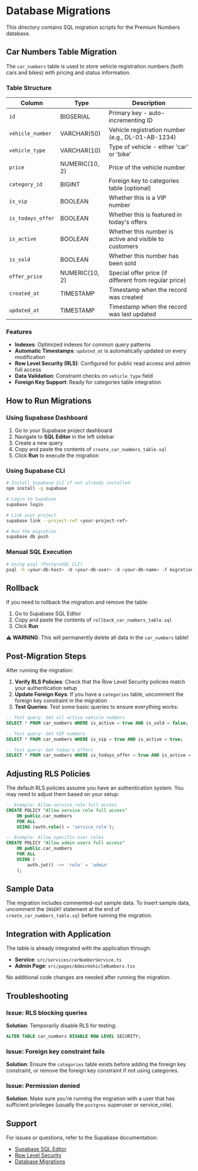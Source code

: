 # Database Migrations

This directory contains SQL migration scripts for the Premium Numbers database.

## Car Numbers Table Migration

The `car_numbers` table is used to store vehicle registration numbers (both cars and bikes) with pricing and status information.

### Table Structure

| Column | Type | Description |
|--------|------|-------------|
| `id` | BIGSERIAL | Primary key - auto-incrementing ID |
| `vehicle_number` | VARCHAR(50) | Vehicle registration number (e.g., DL-01-AB-1234) |
| `vehicle_type` | VARCHAR(10) | Type of vehicle - either 'car' or 'bike' |
| `price` | NUMERIC(10, 2) | Price of the vehicle number |
| `category_id` | BIGINT | Foreign key to categories table (optional) |
| `is_vip` | BOOLEAN | Whether this is a VIP number |
| `is_todays_offer` | BOOLEAN | Whether this is featured in today's offers |
| `is_active` | BOOLEAN | Whether this number is active and visible to customers |
| `is_sold` | BOOLEAN | Whether this number has been sold |
| `offer_price` | NUMERIC(10, 2) | Special offer price (if different from regular price) |
| `created_at` | TIMESTAMP | Timestamp when the record was created |
| `updated_at` | TIMESTAMP | Timestamp when the record was last updated |

### Features

- **Indexes**: Optimized indexes for common query patterns
- **Automatic Timestamps**: `updated_at` is automatically updated on every modification
- **Row Level Security (RLS)**: Configured for public read access and admin full access
- **Data Validation**: Constraint checks on `vehicle_type` field
- **Foreign Key Support**: Ready for categories table integration

## How to Run Migrations

### Using Supabase Dashboard

1. Go to your Supabase project dashboard
2. Navigate to **SQL Editor** in the left sidebar
3. Create a new query
4. Copy and paste the contents of `create_car_numbers_table.sql`
5. Click **Run** to execute the migration

### Using Supabase CLI

```bash
# Install Supabase CLI if not already installed
npm install -g supabase

# Login to Supabase
supabase login

# Link your project
supabase link --project-ref <your-project-ref>

# Run the migration
supabase db push
```

### Manual SQL Execution

```bash
# Using psql (PostgreSQL CLI)
psql -h <your-db-host> -U <your-db-user> -d <your-db-name> -f migrations/create_car_numbers_table.sql
```

## Rollback

If you need to rollback the migration and remove the table:

1. Go to Supabase SQL Editor
2. Copy and paste the contents of `rollback_car_numbers_table.sql`
3. Click **Run**

**⚠️ WARNING**: This will permanently delete all data in the `car_numbers` table!

## Post-Migration Steps

After running the migration:

1. **Verify RLS Policies**: Check that the Row Level Security policies match your authentication setup
2. **Update Foreign Keys**: If you have a `categories` table, uncomment the foreign key constraint in the migration
3. **Test Queries**: Test some basic queries to ensure everything works:

```sql
-- Test query: Get all active vehicle numbers
SELECT * FROM car_numbers WHERE is_active = true AND is_sold = false;

-- Test query: Get VIP numbers
SELECT * FROM car_numbers WHERE is_vip = true AND is_active = true;

-- Test query: Get today's offers
SELECT * FROM car_numbers WHERE is_todays_offer = true AND is_active = true;
```

## Adjusting RLS Policies

The default RLS policies assume you have an authentication system. You may need to adjust them based on your setup:

```sql
-- Example: Allow service_role full access
CREATE POLICY "Allow service role full access"
    ON public.car_numbers
    FOR ALL
    USING (auth.role() = 'service_role');

-- Example: Allow specific user roles
CREATE POLICY "Allow admin users full access"
    ON public.car_numbers
    FOR ALL
    USING (
        auth.jwt() ->> 'role' = 'admin'
    );
```

## Sample Data

The migration includes commented-out sample data. To insert sample data, uncomment the `INSERT` statement at the end of `create_car_numbers_table.sql` before running the migration.

## Integration with Application

The table is already integrated with the application through:
- **Service**: `src/services/carNumberService.ts`
- **Admin Page**: `src/pages/AdminVehicleNumbers.tsx`

No additional code changes are needed after running the migration.

## Troubleshooting

### Issue: RLS blocking queries

**Solution**: Temporarily disable RLS for testing:
```sql
ALTER TABLE car_numbers DISABLE ROW LEVEL SECURITY;
```

### Issue: Foreign key constraint fails

**Solution**: Ensure the `categories` table exists before adding the foreign key constraint, or remove the foreign key constraint if not using categories.

### Issue: Permission denied

**Solution**: Make sure you're running the migration with a user that has sufficient privileges (usually the `postgres` superuser or service_role).

## Support

For issues or questions, refer to the Supabase documentation:
- [Supabase SQL Editor](https://supabase.com/docs/guides/database/overview)
- [Row Level Security](https://supabase.com/docs/guides/auth/row-level-security)
- [Database Migrations](https://supabase.com/docs/guides/cli/migrations)
